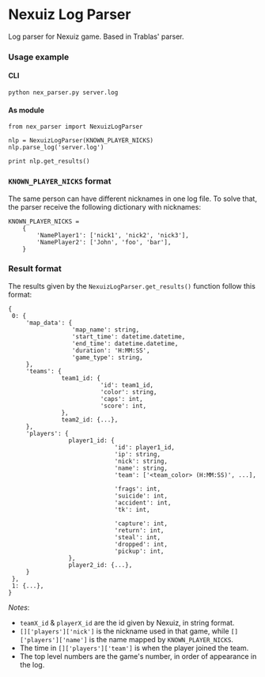 Nexuiz Log Parser
=================

Log parser for Nexuiz game.
Based in Trablas' parser.

### Usage example

#### CLI
    python nex_parser.py server.log

#### As module
    from nex_parser import NexuizLogParser

    nlp = NexuizLogParser(KNOWN_PLAYER_NICKS)
    nlp.parse_log('server.log')

    print nlp.get_results()

### `KNOWN_PLAYER_NICKS` format
The same person can have different nicknames in one log file. To solve that, the parser receive the following dictionary with nicknames:

    KNOWN_PLAYER_NICKS =
        {
            'NamePlayer1': ['nick1', 'nick2', 'nick3'],
            'NamePlayer2': ['John', 'foo', 'bar'],
        }

### Result format
The results given by the `NexuizLogParser.get_results()` function follow this format:

    {
     0: {
         'map_data': {
                      'map_name': string,
                      'start_time': datetime.datetime,
                      'end_time': datetime.datetime,
                      'duration': 'H:MM:SS',
                      'game_type': string,
         },
         'teams': {
                   team1_id: {
                              'id': team1_id,
                              'color': string,
                              'caps': int,
                              'score': int,
                   },
                   team2_id: {...},
         },
         'players': {
                     player1_id: {
                                  'id': player1_id,
                                  'ip': string,
                                  'nick': string,
                                  'name': string,
                                  'team': ['<team_color> (H:MM:SS)', ...],

                                  'frags': int,
                                  'suicide': int,
                                  'accident': int,
                                  'tk': int,

                                  'capture': int,
                                  'return': int,
                                  'steal': int,
                                  'dropped': int,
                                  'pickup': int,
                     },
                     player2_id: {...},
         }
     },
     1: {...},
    }

*Notes*:

- `teamX_id` & `playerX_id` are the id given by Nexuiz, in string format.
- `[]['players']['nick']` is the nickname used in that game, while `[]['players']['name']` is the name mapped by `KNOWN_PLAYER_NICKS`.
- The time in `[]['players']['team']` is when the player joined the team.
- The top level numbers are the game's number, in order of appearance in the log.